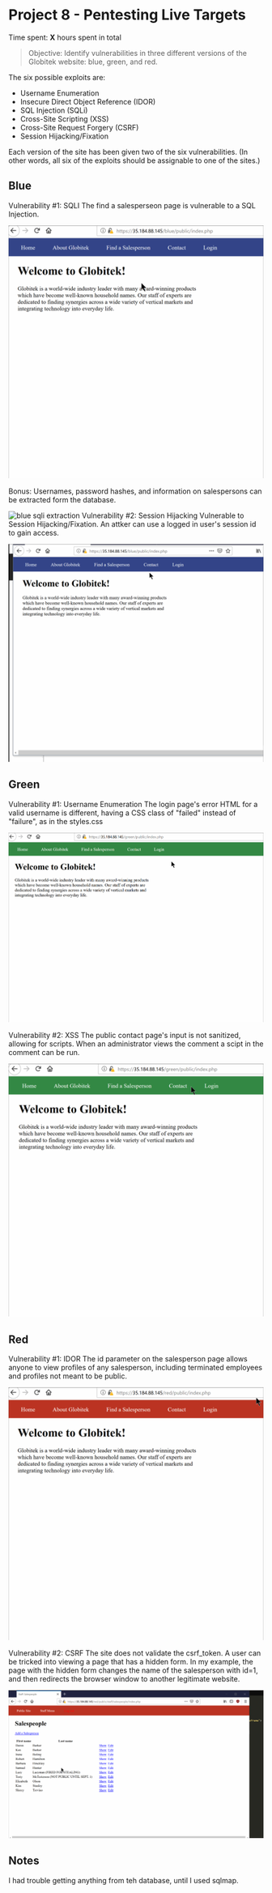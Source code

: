 # Project 8 - Pentesting Live Targets

Time spent: **X** hours spent in total

> Objective: Identify vulnerabilities in three different versions of the Globitek website: blue, green, and red.

The six possible exploits are:
* Username Enumeration
* Insecure Direct Object Reference (IDOR)
* SQL Injection (SQLi)
* Cross-Site Scripting (XSS)
* Cross-Site Request Forgery (CSRF)
* Session Hijacking/Fixation

Each version of the site has been given two of the six vulnerabilities. (In other words, all six of the exploits should be assignable to one of the sites.)

## Blue

Vulnerability #1: SQLI
The find a salesperseon page is vulnerable to a SQL Injection.

![blue sqli](https://github.com/ramonpetgrave64/Cybersecurity-University-Project-8/blob/master/blue%20sqli.gif?raw=true)

Bonus: Usernames, password hashes, and information on salespersons can be extracted form the database.

![blue sqli extraction](https://github.com/ramonpetgrave64/Cybersecurity-University-Project-8/blob/master/blue%20sqli%20bonus.gif?raw=true)
Vulnerability #2: Session Hijacking
Vulnerable to Session Hijacking/Fixation. An attker can use a logged in user's session id to gain access.

![blue session hijack](https://github.com/ramonpetgrave64/Cybersecurity-University-Project-8/blob/master/blue%20session%20hijack.gif?raw=true)

## Green

Vulnerability #1: Username Enumeration
The login page's error HTML for a valid username is different, having a CSS class of "failed" instead of "failure", as in the styles.css

![greenlogin form username enumeration gif](https://github.com/ramonpetgrave64/Cybersecurity-University-Project-8/blob/master/green%20username%20enum.gif?raw=true)

Vulnerability #2: XSS
The public contact page's input is not sanitized, allowing for scripts. When an administrator views the comment a scipt in the comment can be run.

![green contact form xss gif](https://github.com/ramonpetgrave64/Cybersecurity-University-Project-8/blob/master/green%20xss.gif?raw=true)

## Red

Vulnerability #1: IDOR
The id parameter on the salesperson page allows anyone to view profiles of any salesperson, including terminated employees and profiles not meant to be public.

![red salesperson idor gif](https://github.com/ramonpetgrave64/Cybersecurity-University-Project-8/blob/master/red%20idor.gif?raw=true)

Vulnerability #2: CSRF
The site does not validate the csrf_token. A user can be tricked into viewing a page that has a hidden form. In my example, the page with the hidden form changes the name of the salesperson with id=1, and then redirects the browser window to another legitimate website.

![red csrf gif](https://github.com/ramonpetgrave64/Cybersecurity-University-Project-8/blob/master/red%20csrf.gif?raw=true)

## Notes

I had trouble getting anything from teh database, until I used sqlmap.
